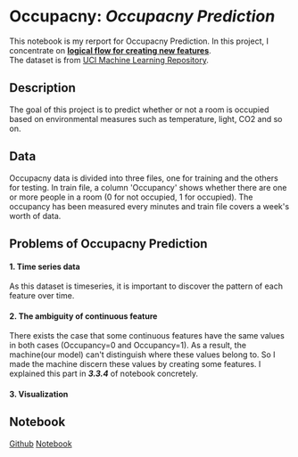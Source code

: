 
# Occupacny: *Occupacny Prediction*

This notebook is my rerport for Occupacny Prediction. 
In this project, I concentrate on <U>**logical flow for creating new features**</U>.   
The dataset is from [UCI Machine Learning Repository](https://archive.ics.uci.edu/ml/datasets/Occupancy+Detection+).


## Description
The goal of this project is to predict whether or not a room is occupied based on environmental measures such as temperature, light, CO2 and so on.


##  Data
Occupacny data is divided into three files, one for training and the others for testing. In train file, a column 'Occupancy' shows whether there are one or more people in a room (0 for not occupied, 1 for occupied). The occupancy has been measured every minutes and train file covers a week's worth of data.


## Problems of Occupacny Prediction

#### 1. Time series data
As this dataset is timeseries, it is important to discover the pattern of each feature over time. 

#### 2. The ambiguity of continuous feature
There exists the case that some continuous features have the same values in both cases (Occupancy=0 and Occupancy=1). As a result, the machine(our model) can't distinguish where these values belong to. So I made the machine discern these values by creating some features. I explained this part in ***3.3.4*** of notebook concretely.  

#### 3. Visualization


## Notebook

[Github](https://github.com/LeeHyeJin91/hyejin/blob/master/Notebook/Occupancy.ipynb) 
[Notebook](http://nbviewer.jupyter.org/gist/LeeHyeJin91/173361ea3ff40e9b9db6f6be07334b71)

